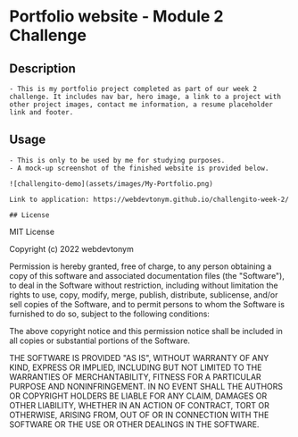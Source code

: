 # Portfolio website - Module 2 Challenge

## Description

    - This is my portfolio project completed as part of our week 2 challenge. It includes nav bar, hero image, a link to a project with other project images, contact me information, a resume placeholder link and footer.

## Usage

    - This is only to be used by me for studying purposes.
    - A mock-up screenshot of the finished website is provided below.

    ![challengito-demo](assets/images/My-Portfolio.png)

    Link to application: https://webdevtonym.github.io/challengito-week-2/

    ## License

MIT License

Copyright (c) 2022 webdevtonym

Permission is hereby granted, free of charge, to any person obtaining a copy
of this software and associated documentation files (the "Software"), to deal
in the Software without restriction, including without limitation the rights
to use, copy, modify, merge, publish, distribute, sublicense, and/or sell
copies of the Software, and to permit persons to whom the Software is
furnished to do so, subject to the following conditions:

The above copyright notice and this permission notice shall be included in all
copies or substantial portions of the Software.

THE SOFTWARE IS PROVIDED "AS IS", WITHOUT WARRANTY OF ANY KIND, EXPRESS OR
IMPLIED, INCLUDING BUT NOT LIMITED TO THE WARRANTIES OF MERCHANTABILITY,
FITNESS FOR A PARTICULAR PURPOSE AND NONINFRINGEMENT. IN NO EVENT SHALL THE
AUTHORS OR COPYRIGHT HOLDERS BE LIABLE FOR ANY CLAIM, DAMAGES OR OTHER
LIABILITY, WHETHER IN AN ACTION OF CONTRACT, TORT OR OTHERWISE, ARISING FROM,
OUT OF OR IN CONNECTION WITH THE SOFTWARE OR THE USE OR OTHER DEALINGS IN THE
SOFTWARE.